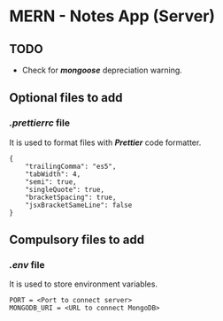 # MERN - Notes App (Server)

## TODO

- Check for **_mongoose_** depreciation warning.

## Optional files to add

### _.prettierrc_ file

It is used to format files with **_Prettier_** code formatter.

    {
        "trailingComma": "es5",
        "tabWidth": 4,
        "semi": true,
        "singleQuote": true,
        "bracketSpacing": true,
        "jsxBracketSameLine": false
    }

## Compulsory files to add

### _.env_ file

It is used to store environment variables.

    PORT = <Port to connect server>
    MONGODB_URI = <URL to connect MongoDB>
